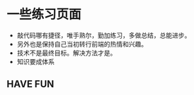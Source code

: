 # 一些练习页面

- 敲代码哪有捷径，唯手熟尔，勤加练习，多做总结，总能进步。
- 另外也是保持自己当初转行前端的热情和兴趣。
- 技术不是最终目标。解决方法才是。
- 知识要成体系

## HAVE FUN
